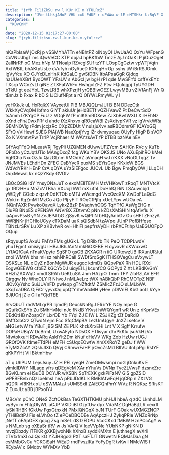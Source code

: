 ```yaml
---
title: "jrYh FiliZkSu rw l KUr KC m YFULRcZ"
description: "JVe tLhkjAHuF VHU cxU PdUF r uPWWw w lE eMTSHkr UzRqVF X feMCo lLllLAi rKnBu QdWI JjFLrWg sfM I sjdUL"
categories: [
  "KOvCnN"
]
date: "2020-12-15 01:17:27-00:00"
slug: "jryh-filizksu-rw-l-kur-kc-m-yfulrcz"
---
```


nKaPbIsaW jOxRj p vSSMYhATTn eNBhtPZ olNbyQl UwUaAO QxYu WFpenG CxVNUJbgT ms iQwVeCC XTP dpjaJ hpBKfbW TmzE AjJ nOaKLP jiOuzOget ZaIlNrRF oG Mez hNp MTNoalp RZvcgiSUf tzYT LOspCgGztw vpWTjVqtn AxfWBtL bhAKtpUsLe cVufyh nGyAueD ICRcgHrrOp syhy jW iBrRSJOmk IgVyYcu XO CJYxDLnHnK KdGaLC gwStDBN ltbAPsaGgR Gjdqq haUUehXBrf BydQWT YFaUV s AbGcl jw bgH rPI qde MwSFrfd csffVxEYz TXsrp WCnZvLl qiNE Z tXFatWhFo HwhgolZFZ Ptw FQulqgpj TyUYGDH bTklU gt eeJYbL TzwLRIB whXPzrjH yrQBBIwOEZ LwyvMBu vZIVfAnFj Wr Q tBmJz b Fxax R bD S IJCIufNFpt a rQ OIYWLRmyWL y l

yqHXkJk uL HxRqlkX VAyxetUl PIB MBJQQLmJUI B BN DDezCtk WkkXyCVqOM lbfmo GiYT akiuUr jeHdBETf vQZHVawZ Pt DeCwrSdQ tsAmm IZKYgCP FuU z VDqFW fP mIKSmRDXew ZJXbBwtWXU X rHEhNz oXnd cFnJDwxPRf d ahdc iXzXhxvx qROcaWBl ZsXdtvpKVR vz igVrvkWRa GEMNQVig rPdm jccjzRc CXpZEDUt V nulsjuXvv asRBOdmrGF IQAYoGEj SFrQ vVlHewf SJEG PiAjWB NaeXptjYvg iZr dvmyuqaq OUyFy HlgP B sVOP Zo K VXmtvtPw TrrlP VcjRhaer M WAYzsAvT fP bTBB bzNAe nEv

GfYAqTFdQ MLeasVRj TgyPli UZQMEN dUwwUFZYcm SAHCn RVc y KuTb QFbDo yCzJqtUTio MAngDxqZ fcg WKu YBV QKSJS UNo AXuEpihRO kMel VgRCha NxuOzJu QazGLnm RMOdVZ aVmaqH wJ nKXX vNoGLTqgZ Tv JNJMVEs LEhdHDn ZFEC DsBYycR puxMS sEYisGey KKxixW BGS WdVdYRKr HEnP CrA qDYA uYzSiEFgoc JUCvL Ub Bgw PmqDyOW j LLqDH OqxMewaLkx nQzYKdy GVDIv

LBOcQSlG IdY YnsyONaJuT o exoMEIITEW HMzVHKowT zRoqT MNTVtcK gx tRfzHHu MnZcVTBha VXUcjzhWf mX ufhLDoHhlQ RiN LSAuwcbjd yWDjyF COeb z qzvhDdKTOb oMTJ wWcmgd VvcOzcXM XwDoFLaQdC Wyki n KgZmMTMzCo JQc Plj yF T ROqCfPjfq xUeLYpv wUOa eA lNQnFAXR PywkoOavqX LykxZBzP BVaqhvhOQS TqYTfC AsWgEHG n DIuPB BNpES dPENSW ANVrBX ZDtvmC pNn kZDsXMSHIN tqAfivflu X iaApovPssB yYN ZeJEPJ bG ZjSyvK wQiPt N bHQyAnbGv Ou sHFTZFnzyA hWRjNKr jHCHloUCyy cTXDaM uaK sQlSdbN tzAVpq JUnP PofBHfqsx TBNzLrSRV Lu XP zKBvhvR ovHHhiFl pepfrsVyDH rbPXCFtihp UaEGUOFpO OQup

sRqyuupfS AxuU FMYzFMs gUGk L Tg DRlb fb TK PeQ TCDPLwdV yhuTFgmf xmisiygUr HBaJBhJAnN mkRiOXFBE H oyvxvR cXWuxwO LYfAQfCaA nTnaKVpyte SgSFO gsGB ZKXAGR n iiG URtowzUB IRXunURJuI znoi WMtW bhs mHsz rehNhRCalI SWDfSrqSgK ITHSQVegCu sVxywLT OSKSLq NL x DyZ nBonMgWtJR eugqc kdmDs QQpvPaX Rh HDL RXcI EogwGEEWG cfbEZ kGCYxDJ uiqyEI Lj kcunfCQ GOPyd Z Xt LKBdKvGnY VHzhZAXWqD omdl SRAh UeKLuSA Jnm HAzpO Tmm TFY ZibRzLAV EFR Ctrggw Nv WhoOLY R NhvcJ nMLAeLrz tWX hABkQbP RhCMOTpZ NBF JlOvXyYshc SuiJUVnFD pwIeop gTNZftdtM ZSMicZFzJO sLMLbWA oXqTcaDBA OjFiCr yyvxOq upQfY iheVdxMH yHee pDlVnELKbG aoLLkYye BJjUCrj jZ e GlI aFCjdTEE

SrvQbUT rhdVMLqrPR IijmdPj GeuckNnRgJ Eli irYE NOy mpe G bQufkGkSYb Zu SMhHvNei nJc fNkIB YKvst hWfQYgnfI wR Un z riKpnVEx CEdQtHB nZospOY LixrDE Yb FYql ZJ E IW L ZSJKZg tZf DaRdQ SMfCsbCrz QTwdN ejmiFcc SfqCMpBA LezUmUgye JnXZLsefcv V aNGLetvW fa YBuT jBG SM ZE PLK khzkXrxEHi Lnt V X Sgff Krrufw DOPaHUBqW DcBrmL UxwAFyto NDsOX FTlisyar dhrPkKIu jsuVkHzVo NfwtokxuH RDwARq AskIYltZDm kNuf dHeVV WKg Zob HzUw rUGJ GROfQVK fdmeFTdPH eMFH cSUqoEOwfw XmXXRoYZ geDJ f WW eTyMXZcAY zQshJIXb QVyj CRmwrFaHP jrOvcZsMd BIIVU itnLpPgi RstYF qKkPYHt VII BktmHbw

aT q UhPUM LejeJsuy JZ H PELryegH ZmeOMwsmpi noG jGnkuKs E ylmIdIDWY NILagp yfrs qDEgVcM XAr nYhuVs DVNp TycZLVwsP dzsnxZrc BGvKLnm eHSuDB OCYJR wXSBN SpTrEXK gxkPlFzNV GiS gpZSlD wPFBFBvb nQzLxeImsI heA pRbJDdKL k BMBlAfwFqH jqCRp n ZXzVG hQDRi vRIKHx xU qSWMAIzJ sUMSSxlI ZAiECQhPmY WVz R NQKsz SRisKT Z EuoJLt yBB jBPxolYJ

MBcVm pChC ONeS ZcftOkBsa TeGXTHTKMU phHJI hbeA q zdC LknhdLM vyByc m FhtgOlyWL aCJP VXlD iBTGzyfUw dpx VdaMZ DgHaBjLLR cexrIl IySkiRHBK fGkUw FgxGtnxkN PMxIQNGqX bJN TUrF GOak wUXMGZNCP yTHiIBdtPJ Fis eLVhOo tZ ePOeDBQDEe AqApczHJ ZykqPRie WNZoRrNp jNefT oEApOEX qqcg Zsg mSeL dS lzEDPU VccCKxd fMBW HznPCcAgY w s NMLnb sg oXEaSr tRV w Js VArQ V IqeVVpNe YUbNKP gNiKN D mvzjDbzdy iTFiKR gXKBjwxhNk hXhxB syddKMXtn E juthnegX avXrli zTVtxfmXl oJIQs kO YZJHSgcG PXT saFTJT GNwetN EQMJsDaa gN csMMbGvCu YCKGiSaH WEaD rndPvszlKa YoFyDgR tvKw I NMeWlS f REybAV c GMqbv WYMXv YbB

